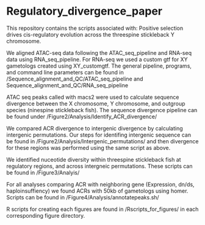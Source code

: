 # Regulatory_divergence_paper
This repository contains the scripts associated with: Positive selection drives cis-regulatory evolution across the threespine stickleback Y chromosome.


We aligned ATAC-seq data following the ATAC_seq_pipeline and RNA-seq data using RNA_seq_pipeline. For RNA-seq we used a custom gtf for XY gametologs created using XY_customgtf. The general pipeline, programs, and command line parameters can be found in /Sequence_alignment_and_QC/ATAC_seq_pipeline and Sequence_alignment_and_QC/RNA_seq_pipeline

ATAC seq peaks called with macs2 were used to calculate sequence divergence between the X chromosome, Y chromosome, and outgroup species (ninespine stickleback fish). The sequence divergence pipeline can be found under /Figure2/Analysis/Identify_ACR_divergence/

We compared ACR divergence to intergenic divergence by calculating intergenic permutations. Our steps for identifing intergenic sequence can be found in /Figure2/Analysis/Intergenic_permutations/ and then divergence for these regions was performed using the same script as above.

We identified nuceotide diversity within threespine stickleback fish at regulatory regions, and across intergneic permutations. These scripts can be found in /Figure3/Analyis/



For all analyses comparing ACR with neighboring gene (Expression, dn/ds, haploinsuffiency) we found ACRs with 50kb of gametologs using homer. Scripts can be found in /Figure4/Analysis/annotatepeaks.sh/

R scripts for creating each figures are found in /Rscripts_for_figures/ in each corresponding figure directory.

